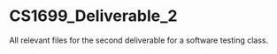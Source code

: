 CS1699_Deliverable_2
====================

All relevant files for the second deliverable for a software testing class.
